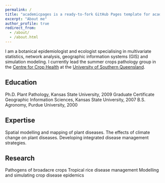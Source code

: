 ```yaml
---
permalink: /
title: "academicpages is a ready-to-fork GitHub Pages template for academic personal websites"
excerpt: "About me"
author_profile: true
redirect_from:
  - /about/
  - /about.html
---
```


I am a botanical epidemiologist and ecologist specialising in multivariate statistics, network analysis, geographic information systems (GIS) and simulation modeling. I currently lead the summer crops pathology group in the [Centre for Crop Health]("https://www.usq.edu.au/research/research-at-usq/institutes-centres/cch") at the [University of Southern Queensland]("https://www.usq.edu.au").

Education
------

Ph.D. Plant Pathology, Kansas State University, 2009
Graduate Certificate Geographic Information Sciences, Kansas State University, 2007
B.S. Agronomy, Purdue University, 2000

Expertise
------

Spatial modelling and mapping of plant diseases. The effects of climate change on plant diseases. Developing integrated disease management strategies. 

Research
------

Pathogens of broadacre crops
Tropical rice disease management
Modelling and simulating crop disease epidemics
